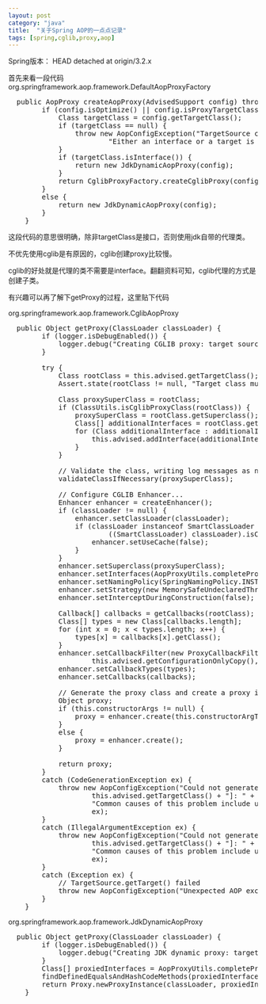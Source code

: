 ```yaml
---
layout: post
category: "java"
title:  "关于Spring AOP的一点点记录"
tags: [spring,cglib,proxy,aop]
---
```

Spring版本： HEAD detached at origin/3.2.x

首先来看一段代码
org.springframework.aop.framework.DefaultAopProxyFactory

<pre class="prettyPrint">
  public AopProxy createAopProxy(AdvisedSupport config) throws AopConfigException {
		if (config.isOptimize() || config.isProxyTargetClass() || hasNoUserSuppliedProxyInterfaces(config)) {
			Class targetClass = config.getTargetClass();
			if (targetClass == null) {
				throw new AopConfigException("TargetSource cannot determine target class: " +
						"Either an interface or a target is required for proxy creation.");
			}
			if (targetClass.isInterface()) {
				return new JdkDynamicAopProxy(config);
			}
			return CglibProxyFactory.createCglibProxy(config);
		}
		else {
			return new JdkDynamicAopProxy(config);
		}
	}
</pre>
这段代码的意思很明确，除非targetClass是接口，否则使用jdk自带的代理类。

不优先使用cglib是有原因的，cglib创建proxy比较慢。

cglib的好处就是代理的类不需要是interface。翻翻资料可知，cglib代理的方式是创建子类。

有兴趣可以再了解下getProxy的过程，这里贴下代码

org.springframework.aop.framework.CglibAopProxy

<pre class="prettyPrint">
  public Object getProxy(ClassLoader classLoader) {
		if (logger.isDebugEnabled()) {
			logger.debug("Creating CGLIB proxy: target source is " + this.advised.getTargetSource());
		}

		try {
			Class<?> rootClass = this.advised.getTargetClass();
			Assert.state(rootClass != null, "Target class must be available for creating a CGLIB proxy");

			Class<?> proxySuperClass = rootClass;
			if (ClassUtils.isCglibProxyClass(rootClass)) {
				proxySuperClass = rootClass.getSuperclass();
				Class<?>[] additionalInterfaces = rootClass.getInterfaces();
				for (Class<?> additionalInterface : additionalInterfaces) {
					this.advised.addInterface(additionalInterface);
				}
			}

			// Validate the class, writing log messages as necessary.
			validateClassIfNecessary(proxySuperClass);

			// Configure CGLIB Enhancer...
			Enhancer enhancer = createEnhancer();
			if (classLoader != null) {
				enhancer.setClassLoader(classLoader);
				if (classLoader instanceof SmartClassLoader &&
						((SmartClassLoader) classLoader).isClassReloadable(proxySuperClass)) {
					enhancer.setUseCache(false);
				}
			}
			enhancer.setSuperclass(proxySuperClass);
			enhancer.setInterfaces(AopProxyUtils.completeProxiedInterfaces(this.advised));
			enhancer.setNamingPolicy(SpringNamingPolicy.INSTANCE);
			enhancer.setStrategy(new MemorySafeUndeclaredThrowableStrategy(UndeclaredThrowableException.class));
			enhancer.setInterceptDuringConstruction(false);

			Callback[] callbacks = getCallbacks(rootClass);
			Class<?>[] types = new Class<?>[callbacks.length];
			for (int x = 0; x < types.length; x++) {
				types[x] = callbacks[x].getClass();
			}
			enhancer.setCallbackFilter(new ProxyCallbackFilter(
					this.advised.getConfigurationOnlyCopy(), this.fixedInterceptorMap, this.fixedInterceptorOffset));
			enhancer.setCallbackTypes(types);
			enhancer.setCallbacks(callbacks);

			// Generate the proxy class and create a proxy instance.
			Object proxy;
			if (this.constructorArgs != null) {
				proxy = enhancer.create(this.constructorArgTypes, this.constructorArgs);
			}
			else {
				proxy = enhancer.create();
			}

			return proxy;
		}
		catch (CodeGenerationException ex) {
			throw new AopConfigException("Could not generate CGLIB subclass of class [" +
					this.advised.getTargetClass() + "]: " +
					"Common causes of this problem include using a final class or a non-visible class",
					ex);
		}
		catch (IllegalArgumentException ex) {
			throw new AopConfigException("Could not generate CGLIB subclass of class [" +
					this.advised.getTargetClass() + "]: " +
					"Common causes of this problem include using a final class or a non-visible class",
					ex);
		}
		catch (Exception ex) {
			// TargetSource.getTarget() failed
			throw new AopConfigException("Unexpected AOP exception", ex);
		}
	}
</pre>

org.springframework.aop.framework.JdkDynamicAopProxy

<pre class="prettyPrint">
  public Object getProxy(ClassLoader classLoader) {
		if (logger.isDebugEnabled()) {
			logger.debug("Creating JDK dynamic proxy: target source is " + this.advised.getTargetSource());
		}
		Class[] proxiedInterfaces = AopProxyUtils.completeProxiedInterfaces(this.advised);
		findDefinedEqualsAndHashCodeMethods(proxiedInterfaces);
		return Proxy.newProxyInstance(classLoader, proxiedInterfaces, this);
	}
</pre>
